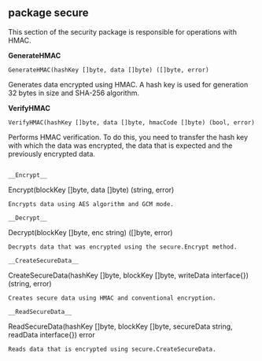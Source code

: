 ## package secure
This section of the security package is responsible for operations with HMAC.

__GenerateHMAC__
```
GenerateHMAC(hashKey []byte, data []byte) ([]byte, error)
```
Generates data encrypted using HMAC. A hash key is used for generation 
32 bytes in size and SHA-256 algorithm.

__VerifyHMAC__
```
VerifyHMAC(hashKey []byte, data []byte, hmacCode []byte) (bool, error)
```
Performs HMAC verification. To do this, you need to transfer the hash key with which the data was encrypted, the data that is expected and the previously encrypted data.
```

__Encrypt__
```
Encrypt(blockKey []byte, data []byte) (string, error)
```
Encrypts data using AES algorithm and GCM mode.

__Decrypt__
```
Decrypt(blockKey []byte, enc string) ([]byte, error)
```
Decrypts data that was encrypted using the secure.Encrypt method.

__CreateSecureData__
```
CreateSecureData(hashKey []byte, blockKey []byte, writeData interface{}) (string, error)
```
Creates secure data using HMAC and conventional encryption.

__ReadSecureData__
```
ReadSecureData(hashKey []byte, blockKey []byte, secureData string, readData interface{}) error
```
Reads data that is encrypted using secure.CreateSecureData.